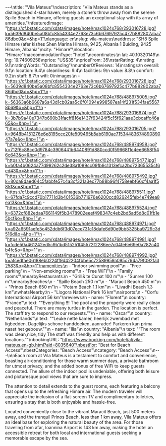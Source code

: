 ---\ntitle: "Vila Mateus"\ndescription: "Vila Mateus stands as a distinguished 4-star haven, merely a stone's throw away from the serene Spille Beach in Himare, offering guests an exceptional stay with its array of amenities."\nfeaturedImage: "https://cf.bstatic.com/xdata/images/hotel/max1024x768/293016728.jpg?k=5639d840be5a08bfc8554334e2763e73c6b67697925c477b882802aba786dbc0&o=&hp=1"\nlanguage: en\nslug: vila-mateus\naddress: "SH8 Spile Himare (afer kishes Shen Marina Himara, 9425, Albania 1 Buiding, 9425 Himare, Albania"\ncity: "Himare"\nlocation: "Himare"\naccommodationType: "hotel"\ncoordinates:\n  lat: 40.10320149\n  lng: 19.74609258\nprice: "US$35"\npriceFrom: 35\nstarRating: 4\nrating: 9.1\nratingWords: "Outstanding"\nnumberOfReviews: 14\nratings:\n  overall: 9.1\n  location: 9.4\n  cleanliness: 9.4\n  facilities: 9\n  value: 8.8\n  comfort: 9.2\n  staff: 8.7\n  wifi: 0\nimages:\n  - "https://cf.bstatic.com/xdata/images/hotel/max1024x768/293016728.jpg?k=5639d840be5a08bfc8554334e2763e73c6b67697925c477b882802aba786dbc0&o=&hp=1"\n  - "https://cf.bstatic.com/xdata/images/hotel/max1024x768/488975005.jpg?k=56363a6b6687a6a43d1cb02aa5c6f01094e998587ea14f231f534fae55678b69&o=&hp=1"\n  - "https://cf.bstatic.com/xdata/images/hotel/max1024x768/293016674.jpg?k=3b7b9a40e7347b690b31facff816e1437f63424f5c15f621aae3cbcaffc46a65&o=&hp=1"\n  - "https://cf.bstatic.com/xdata/images/hotel/max1024x768/293016705.jpg?k=9648b4151276e6e8195ccc20fe509465b5ab6190ac7153448367489089047a7e&o=&hp=1"\n  - "https://cf.bstatic.com/xdata/images/hotel/max1024x768/488974958.jpg?k=712f6c88cc0d9784c3906441b6440891d880ccd0f59668f1c4ee6658f546c643&o=&hp=1"\n  - "https://cf.bstatic.com/xdata/images/hotel/max1024x768/488975477.jpg?k=b0fa4b0624a77d99262c2de38a1089cc09fb9c1313efca2bc72365535cf6ed43&o=&hp=1"\n  - "https://cf.bstatic.com/xdata/images/hotel/max1024x768/488975492.jpg?k=80da8daed64c5fabbfe57c4a3cf321a3ec77b88b96f4758eebf66cf4aa1f5851&o=&hp=1"\n  - "https://cf.bstatic.com/xdata/images/hotel/max1024x768/488975511.jpg?k=67fda7c9ccd70b17711d3b401536b771976e6200ccd826245feb4e749ea8ea13&o=&hp=1"\n  - "https://cf.bstatic.com/xdata/images/hotel/max1024x768/488975524.jpg?k=6372cf882edaa7661149f5b3478902eeef498347c4eb2bd5ad5d8c01fb1e5bcf&o=&hp=1"\n  - "https://cf.bstatic.com/xdata/images/hotel/max1024x768/488974971.jpg?k=a92a6591aefe5c452ddb6f3d07ece731c18dafe6d90e9bb5325ba9729c3d516d&o=&hp=1"\n  - "https://cf.bstatic.com/xdata/images/hotel/max1024x768/488974981.jpg?k=fcde50a461242ed5c9b1bd515251f45572f2286ee7c04fe6e69e0a282c40b4fc&o=&hp=1"\n  - "https://cf.bstatic.com/xdata/images/hotel/max1024x768/488974992.jpg?k=afcedfae06188eb0224ff9d42204fbbe5c72589959a085c794a79f092fa32583&o=&hp=1"\namenities:\n  - "Indoor swimming pool"\n  - "Free parking"\n  - "Non-smoking rooms"\n  - "Free WiFi"\n  - "Family rooms"\nnearbyRestaurants:\n  - "Grill& te Cunat 100 m"\n  - "Sunren 100 m"\nnearbyBeaches:\n  - "Spille Beach 250 m"\n  - "Maracit Beach 450 m"\n  - "Prinos Beach 650 m"\n  - "Potam Beach 1.1 km"\n  - "Livadhi Beach 1.3 km"\nwhatsNearby:\n  - "Llogora National Park 16 km"\nairports:\n  - "Corfu International Airport 56 km"\nreviews:\n  - name: "Florent"\n    country: "France"\n    text: "“Everything !!!
The pool and the property were really clean and peaceful. There are many turtles in the garden.
The location is perfect.
The staff try to respond to our requests.”"\n  - name: "Oscar"\n    country: "Netherlands"\n    text: "“Leuke nette kamer, heerlijk zwembad met ligbedden. Dagelijks schone handdoeken, aanrader! Parkeren kan prima naast het gebouw.”"\n  - name: "Ilia"\n    country: "Albania"\n    text: "“The room was clean,nice, tidy
The staff was friendly and help us with different locations.”"\nbookingURL: "https://www.booking.com/hotel/al/vila-mateus.en-gb.html?aid=8035640"\nbestFor: "Best for Beach Access"\nbestCategories: "Beach Access"\ncategory: "Beach Access"\n---\n\nEach room at Vila Mateus is a testament to comfort and convenience, boasting air-conditioning for those warm summer days, a private bathroom for utmost privacy, and the added bonus of free WiFi to keep guests connected. The allure of the indoor pool is undeniable, offering both leisure and picturesque pool views that are sure to impress.

The attention to detail extends to the guest rooms, each featuring a balcony that opens up to the refreshing Himare air. The modern traveler will appreciate the inclusion of a flat-screen TV and complimentary toiletries, ensuring a stay that is both enjoyable and hassle-free.

Located conveniently close to the vibrant Maracit Beach, just 500 meters away, and the tranquil Prinos Beach, less than 1 km away, Vila Mateus offers an ideal base for exploring the natural beauty of the area. For those traveling from afar, Ioannina Airport is 143 km away, making the hotel an accessible retreat for both local and international guests seeking a memorable escape by the sea.